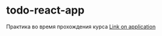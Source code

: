 # todo-react-app
Практика во время прохождения курса
[Link on application](https://andriy477.github.io/todo-react-app/)
